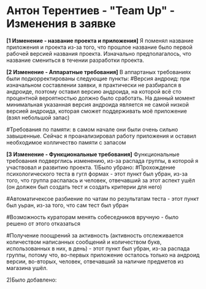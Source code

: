 # Антон Терентиев - "Team Up" - Изменения в заявке


**[1 Изменение - название проекта и приложения]**
Я поменял название приложения и проекта из-за того, что прошлое название было первой рабочей версией названия проекта. Изначально предполагалось,
что название смениться в течении разработки проекта.


**[2 Изменение - Аппаратные требования]**
В аппартаных требованиях были подкорректированы следующие пункты:
#Версия андроид: при изначальном составлении заявки, я практически не разбирался в андроиде, поэтому оставил версию андроида, на которой всё
сто процентной вероятностью должно было сработать. На данный момент минимальная указанная версия андроида является не самой низкой версией андроида,
которая сможет поддерживать моё приложение (взял небольшой запас)

#Требования по памяти: в самом начале они были очень сильно завышенные. Сейчас я проанализировал работу приложения и оставил необходимое колличество 
памяти с запасом


**[3 Изменение - Функциональные требования]**
Функциональные требования подверглись изменению, из-за распада группы, в которой я участвовал и развитию проекта.
1)Было убрано:
  #Прохождение психологического теста в гугл формах - этот пункт был убран, из-за того, что группа распалась и человек, отвечавший за этот аспект 
  ушёл (он должен был создать тест и создать критерии для него)
  
  #Автоматичексое разбиение по чатам по результатам теста - этот пункт был уьран, из-за того, что сам тест был убран
  
  #Возможность кураторам менять собеседников вручную - было решено от этого отказаться
  
  #Получение поощрений за активность (активность отслеживается количеством написанных сообщений и количеством букв, использованных в них, в день) -
  этот пункт был убран, из-за распада группы, потому что, во-первых приложение осталось только на андроид версии, во-вторых, человек, отвечавший за
  наличие предметов из магазина ушёл.
  
 2)Было добавлено:
  #
